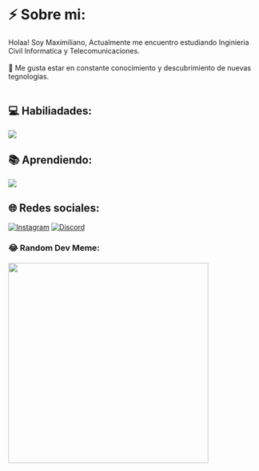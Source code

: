 # ⚡ Sobre mi:
Holaa! Soy Maximiliano, Actualmente me encuentro estudiando Inginieria Civil Informatica y Telecomunicaciones.<br><br>🚀 Me gusta estar en constante conocimiento y descubrimiento de nuevas tegnologias.<br><br>

## 💻 Habiliadades:
![](https://skillicons.dev/icons?i=cpp,python,elixir)

## 📚 Aprendiendo:
![](https://skillicons.dev/icons?i=java,elixir)
## 🌐 Redes sociales:
[![Instagram](https://img.shields.io/badge/Instagram-%23E4405F.svg?logo=Instagram&logoColor=white)](https://instagram.com/maxxee._)   [![Discord](https://img.shields.io/badge/Discord-%237289DA.svg?logo=discord&logoColor=white)](https://discord.gg/https://discord.gg/kGM82BPpeE)  <!-- [![LinkedIn](https://img.shields.io/badge/LinkedIn-%230077B5.svg?logo=linkedin&logoColor=white)](https://www.linkedin.com/in/name/) -->

### 😂 Random Dev Meme:
#### <img src='https://randommeme-five.vercel.app/' style="height: 400px;"/>
